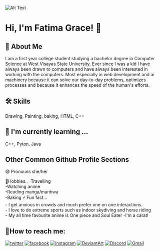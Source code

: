  ![Alt Text](https://media.giphy.com/media/vFKqnCdLPNOKc/giphy.gif)


# Hi, I'm Fatima Grace! 👋


## 🚀 About Me
I am a first year college student studying a bachelor degree in Computer Science at West Visayas State University. Ever since I was a kid I have always been drawn to computers and have always been interested in working with the computers. Most especially in web development and ai machinery because it can solve our day-to-day problems, optimizes processes and because it enhances the speed of the human's efforts.


## 🛠 Skills
Drawing, Painting, baking, HTML, C++

## 🧠 I'm currently learning ...
 C++, Pyton, Java

## Other Common Github Profile Sections

😄 Pronouns she/her

 🏇Hobbies..
    -Travelling\
    -Watching anime\
    -Reading manga/manhwa\
    -Baking
⚡️ Fun fact...\
    - I get anxious in crowds and much prefer one on one interactions.\
    - I love to do extreme sports such as indoor skydiving and horse riding\
    - My all time favourite anime is One piece and Soul Eater
    -I'm a carat!


## 🔗How to reach me:
[![twitter](https://img.shields.io/badge/twitter-1DA1F2?style=for-the-badge&logo=twitter&logoColor=white)](https://twitter.com/Didaygrace770)
[![facebook](https://img.shields.io/badge/Facebook-1877F2?style=for-the-badge&logo=facebook&logoColor=white)](https://web.facebook.com/fatimagrace.apinan.5)
[![instagram](https://img.shields.io/badge/Instagram-E4405F?style=for-the-badge&logo=instagram&logoColor=white)](https://www.instagram.com/thats.grazy.grace)
[![DeviantArt](https://img.shields.io/badge/DeviantArt-05CC47?style=for-the-badge&logo=deviantart&logoColor=white)](https://www.deviantart.com/freyrgrace)
[![Discord](https://img.shields.io/badge/Discord-5865F2?style=for-the-badge&logo=discord&logoColor=white)](https://discord.com/channels/@[3VE]FreyaGrace#0548)
[![Gmail](https://img.shields.io/badge/Gmail-D14836?style=for-the-badge&logo=gmail&logoColor=white)](mailto:email:fatimagrace.apinan@wvsu.edu.ph)
